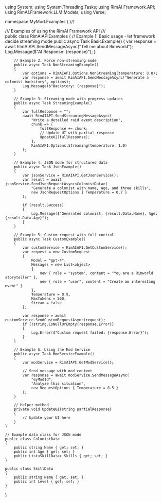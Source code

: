 using System;
using System.Threading.Tasks;
using RimAI.Framework.API;
using RimAI.Framework.LLM.Models;
using Verse;

namespace MyMod.Examples
{
    /// <summary>
    /// Examples of using the RimAI Framework API
    /// </summary>
    public class RimAIAPIExamples
    {
        // Example 1: Basic usage - let framework decide streaming mode
        public async Task BasicExample()
        {
            var response = await RimAIAPI.SendMessageAsync("Tell me about Rimworld");
            Log.Message($"AI Response: {response}");
        }

        // Example 2: Force non-streaming mode
        public async Task NonStreamingExample()
        {
            var options = RimAIAPI.Options.NonStreaming(temperature: 0.8);
            var response = await RimAIAPI.SendMessageAsync("Generate a colonist backstory", options);
            Log.Message($"Backstory: {response}");
        }

        // Example 3: Streaming mode with progress updates
        public async Task StreamingExample()
        {
            var fullResponse = "";
            await RimAIAPI.SendStreamingMessageAsync(
                "Write a detailed raid event description",
                chunk => {
                    fullResponse += chunk;
                    // Update UI with partial response
                    UpdateUI(fullResponse);
                },
                RimAIAPI.Options.Streaming(temperature: 1.0)
            );
        }

        // Example 4: JSON mode for structured data
        public async Task JsonExample()
        {
            var jsonService = RimAIAPI.GetJsonService();
            var result = await jsonService.SendJsonRequestAsync<ColonistData>(
                "Generate a colonist with name, age, and three skills",
                new JsonRequestOptions { Temperature = 0.7 }
            );
            
            if (result.Success)
            {
                Log.Message($"Generated colonist: {result.Data.Name}, Age: {result.Data.Age}");
            }
        }

        // Example 5: Custom request with full control
        public async Task CustomExample()
        {
            var customService = RimAIAPI.GetCustomService();
            var request = new CustomRequest
            {
                Model = "gpt-4",
                Messages = new List<object>
                {
                    new { role = "system", content = "You are a Rimworld storyteller" },
                    new { role = "user", content = "Create an interesting event" }
                },
                Temperature = 0.9,
                MaxTokens = 500,
                Stream = false
            };
            
            var response = await customService.SendCustomRequestAsync(request);
            if (!string.IsNullOrEmpty(response.Error))
            {
                Log.Error($"Custom request failed: {response.Error}");
            }
        }

        // Example 6: Using the Mod Service
        public async Task ModServiceExample()
        {
            var modService = RimAIAPI.GetModService();
            
            // Send message with mod context
            var response = await modService.SendMessageAsync(
                "myModId", 
                "Analyze this situation",
                new RequestOptions { Temperature = 0.5 }
            );
        }

        // Helper method
        private void UpdateUI(string partialResponse)
        {
            // Update your UI here
        }
    }

    // Example data class for JSON mode
    public class ColonistData
    {
        public string Name { get; set; }
        public int Age { get; set; }
        public List<SkillData> Skills { get; set; }
    }

    public class SkillData
    {
        public string Name { get; set; }
        public int Level { get; set; }
    }
}